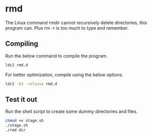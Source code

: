 # rmd

The Linux command rmdir cannot recursively delete directories, this program can.  Plus rm -r is too much to type and remember.

## Compiling

Run the below command to compile the program.

```bash
ldc2 rmd.d
```

For better optimization, compile using the below options.

```bash
ldc2 -O3 -release rmd.d
```

## Test it out

Run the shell script to create some dummy directories and files.

```bash
chmod +x stage.sh
./stage.sh
./rmd dir
```